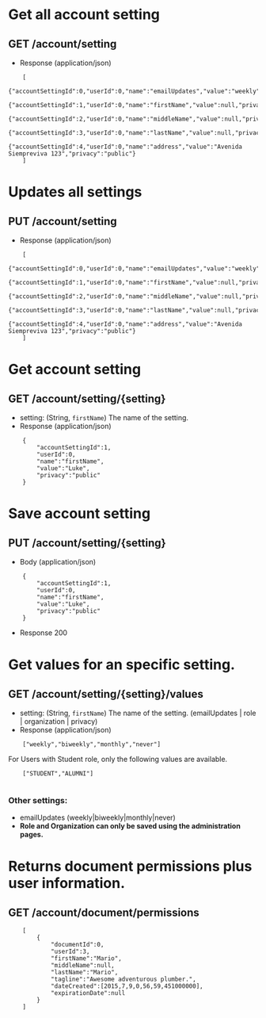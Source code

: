 # Get all account setting
## GET /account/setting
+ Response (application/json)	

```
	[
		{"accountSettingId":0,"userId":0,"name":"emailUpdates","value":"weekly","privacy":"public"},	
		{"accountSettingId":1,"userId":0,"name":"firstName","value":null,"privacy":"public"},
		{"accountSettingId":2,"userId":0,"name":"middleName","value":null,"privacy":"public"},
		{"accountSettingId":3,"userId":0,"name":"lastName","value":null,"privacy":"private"},
		{"accountSettingId":4,"userId":0,"name":"address","value":"Avenida Siempreviva 123","privacy":"public"}
	]
```

# Updates all settings 
## PUT /account/setting
+ Response (application/json)	

```
	[
		{"accountSettingId":0,"userId":0,"name":"emailUpdates","value":"weekly","privacy":"public"},	
		{"accountSettingId":1,"userId":0,"name":"firstName","value":null,"privacy":"public"},
		{"accountSettingId":2,"userId":0,"name":"middleName","value":null,"privacy":"public"},
		{"accountSettingId":3,"userId":0,"name":"lastName","value":null,"privacy":"private"},
		{"accountSettingId":4,"userId":0,"name":"address","value":"Avenida Siempreviva 123","privacy":"public"}
	]
```

# Get account setting
## GET /account/setting/{setting}
+ setting: (String, `firstName`) The name of the setting. 
+ Response (application/json)

```
	{
		"accountSettingId":1, 
		"userId":0,
		"name":"firstName",
		"value":"Luke",
		"privacy":"public"
	}
```

# Save account setting 
## PUT /account/setting/{setting}
+ Body (application/json)

```
	{
		"accountSettingId":1, 
		"userId":0,
		"name":"firstName",
		"value":"Luke",
		"privacy":"public"
	}
```
+ Response 200

# Get values for an specific setting.
## GET /account/setting/{setting}/values
+ setting: (String, `firstName`) The name of the setting. (emailUpdates | role | organization | privacy) 
+ Response (application/json)

```
	["weekly","biweekly","monthly","never"]
```

For Users with Student role, only the following values are available.

```
	["STUDENT","ALUMNI"]
	
```


### Other settings: 

+ emailUpdates (weekly|biweekly|monthly|never) 
+ **Role and Organization can only be saved using the administration pages.**  


# Returns document permissions plus user information.
## GET /account/document/permissions
```
	[
		{
			"documentId":0,
			"userId":3,
			"firstName":"Mario",
			"middleName":null,
			"lastName":"Mario",
			"tagline":"Awesome adventurous plumber.",
			"dateCreated":[2015,7,9,0,56,59,451000000],
			"expirationDate":null
		}
	]
```
